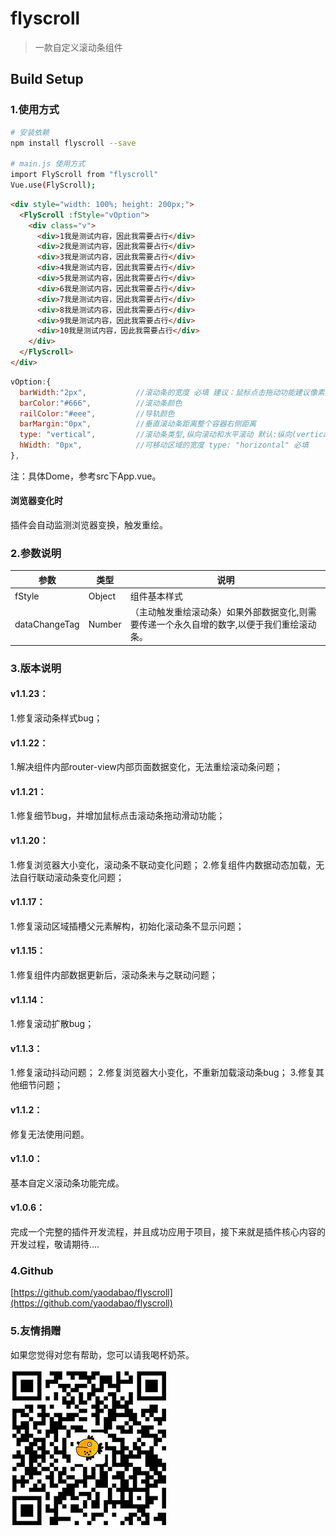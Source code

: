 # flyscroll

> 一款自定义滚动条组件

## Build Setup

### 1.使用方式

``` bash
# 安装依赖
npm install flyscroll --save

# main.js 使用方式
import FlyScroll from "flyscroll"
Vue.use(FlyScroll);

```

```html
<div style="width: 100%; height: 200px;">
  <FlyScroll :fStyle="vOption">
    <div class="v">
      <div>1我是测试内容，因此我需要占行</div>
      <div>2我是测试内容，因此我需要占行</div>
      <div>3我是测试内容，因此我需要占行</div>
      <div>4我是测试内容，因此我需要占行</div>
      <div>5我是测试内容，因此我需要占行</div>
      <div>6我是测试内容，因此我需要占行</div>
      <div>7我是测试内容，因此我需要占行</div>
      <div>8我是测试内容，因此我需要占行</div>
      <div>9我是测试内容，因此我需要占行</div>
      <div>10我是测试内容，因此我需要占行</div>
    </div>
  </FlyScroll>
</div>
```

```js
vOption:{
  barWidth:"2px",           //滚动条的宽度 必填 建议：鼠标点击拖动功能建议像素宽度为6~10像素
  barColor:"#666",          //滚动条颜色
  railColor:"#eee",         //导轨颜色
  barMargin:"0px",          //垂直滚动条距离整个容器右侧距离
  type: "vertical",         //滚动条类型,纵向滚动和水平滚动 默认:纵向(vertical),可设置为横向(horizontal).
  hWidth: "0px",            //可移动区域的宽度 type: "horizontal" 必填
},
```

注：具体Dome，参考src下App.vue。

#### 浏览器变化时

插件会自动监测浏览器变换，触发重绘。

### 2.参数说明

 参数  | 类型 | 说明
 ---- | ----- | -----
 fStyle  | Object | 组件基本样式
 dataChangeTag  | Number | （主动触发重绘滚动条）如果外部数据变化,则需要传递一个永久自增的数字,以便于我们重绘滚动条。

### 3.版本说明


#### v1.1.23：
1.修复滚动条样式bug；

#### v1.1.22：
1.解决组件内部router-view内部页面数据变化，无法重绘滚动条问题；

#### v1.1.21：
1.修复细节bug，并增加鼠标点击滚动条拖动滑动功能；

#### v1.1.20：
1.修复浏览器大小变化，滚动条不联动变化问题；
2.修复组件内数据动态加载，无法自行联动滚动条变化问题；

#### v1.1.17：
1.修复滚动区域插槽父元素解构，初始化滚动条不显示问题；

#### v1.1.15：
1.修复组件内部数据更新后，滚动条未与之联动问题；

#### v1.1.14：
1.修复滚动扩散bug；

#### v1.1.3：
1.修复滚动抖动问题；
2.修复浏览器大小变化，不重新加载滚动条bug；
3.修复其他细节问题；

#### v1.1.2：
修复无法使用问题。

#### v1.1.0：
基本自定义滚动条功能完成。

#### v1.0.6：
完成一个完整的插件开发流程，并且成功应用于项目，接下来就是插件核心内容的开发过程，敬请期待....

### 4.Github

[https://github.com/yaodabao/flyscroll](https://github.com/yaodabao/flyscroll)

### 5.友情捐赠
如果您觉得对您有帮助，您可以请我喝杯奶茶。

![Image](https://github.com/yaodabao/flyscroll/blob/master/static/wx_coffee.jpg)
